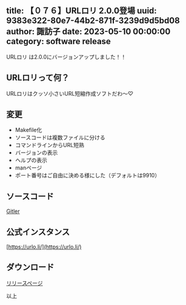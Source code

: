 title: 【０７６】URLロリ 2.0.0登場
uuid: 9383e322-80e7-44b2-871f-3239d9d5bd08
author: 諏訪子
date: 2023-05-10 00:00:00
category: software release
----
URLロリ は2.0.0にバージョンアップしました！！

## URLロリって何？
URLロリはクッソ小さいURL短縮作成ソフトだわ〜♡

## 変更
* Makefile化
* ソースコードは複数ファイルに分ける
* コマンドラインからURL短熟
* バージョンの表示
* ヘルプの表示
* manページ
* ポート番号はご自由に決める様にした（デフォルトは9910）

## ソースコード
[Gitler](https://gitler.moe/suwako/urloli)

## 公式インスタンス
[https://urlo.li/](https://urlo.li/)

## ダウンロード
[リリースページ](https://gitler.moe/suwako/urloli/releases)

以上
